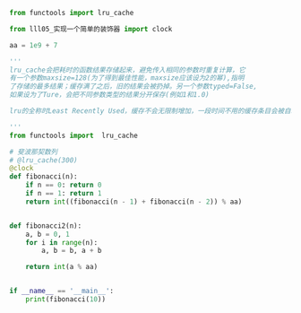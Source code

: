 
<BlogInfo id="1130" title="6.lrucache做备忘" author="白日梦想猿" pv=0 read_times=0 pre_cost_time=0分33秒 category="函数装饰器和闭包" tag_list="['函数装饰器和闭包']" create_time="2022.03.21 10:47:20" update_time="2022.09.04 17:47:41" />

```python
from functools import lru_cache

from lll05_实现一个简单的装饰器 import clock

aa = 1e9 + 7

'''
lru_cache会把耗时的函数结果存储起来，避免传入相同的参数时重复计算，它
有一个参数maxsize=128(为了得到最佳性能，maxsize应该设为2的幂),指明
了存储的最多结果；缓存满了之后，旧的结果会被扔掉。另一个参数typed=False,
如果设为了Ture，会把不同参数类型的结果分开保存(例如1和1.0)

lru的全称时Least Recently Used，缓存不会无限制增加，一段时间不用的缓存条目会被自动删除

'''
from functools import  lru_cache

# 斐波那契数列
# @lru_cache(300)
@clock
def fibonacci(n):
    if n == 0: return 0
    if n == 1: return 1
    return int((fibonacci(n - 1) + fibonacci(n - 2)) % aa)


def fibonacci2(n):
    a, b = 0, 1
    for i in range(n):
        a, b = b, a + b

    return int(a % aa)


if __name__ == '__main__':
    print(fibonacci(10))

```
